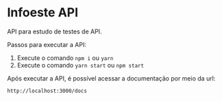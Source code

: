 # Infoeste API 

API para estudo de testes de API.

Passos para executar a API:

1. Execute o comando `npm i` ou `yarn`
2. Execute o comando `yarn start` ou `npm start`

Após executar a API, é possível acessar a documentação por meio da url:

```
http://localhost:3000/docs
```
